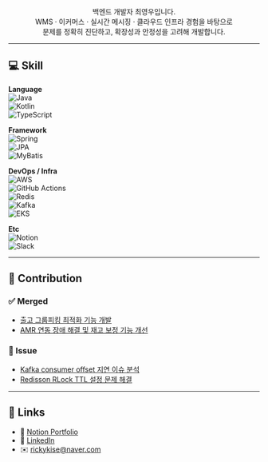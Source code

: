 <p align="center">
백엔드 개발자 최영우입니다.<br/>
WMS · 이커머스 · 실시간 메시징 · 클라우드 인프라 경험을 바탕으로<br/>
문제를 정확히 진단하고, 확장성과 안정성을 고려해 개발합니다.
</p>

---

## 💻 Skill

**Language**  
![Java](https://img.shields.io/badge/Java-007396?style=flat-square&logo=java&logoColor=white)  
![Kotlin](https://img.shields.io/badge/Kotlin-7F52FF?style=flat-square&logo=kotlin&logoColor=white)  
![TypeScript](https://img.shields.io/badge/TypeScript-3178C6?style=flat-square&logo=typescript&logoColor=white)  

**Framework**  
![Spring](https://img.shields.io/badge/Spring-6DB33F?style=flat-square&logo=spring&logoColor=white)  
![JPA](https://img.shields.io/badge/JPA-59666C?style=flat-square)  
![MyBatis](https://img.shields.io/badge/MyBatis-0052CC?style=flat-square)  

**DevOps / Infra**  
![AWS](https://img.shields.io/badge/AWS-232F3E?style=flat-square&logo=amazonaws&logoColor=white)  
![GitHub Actions](https://img.shields.io/badge/GitHub_Actions-2088FF?style=flat-square&logo=githubactions&logoColor=white)  
![Redis](https://img.shields.io/badge/Redis-DC382D?style=flat-square&logo=redis&logoColor=white)  
![Kafka](https://img.shields.io/badge/Kafka-231F20?style=flat-square&logo=apachekafka&logoColor=white)  
![EKS](https://img.shields.io/badge/EKS-0052CC?style=flat-square&logo=kubernetes&logoColor=white)

**Etc**  
![Notion](https://img.shields.io/badge/Notion-000000?style=flat-square&logo=notion&logoColor=white)  
![Slack](https://img.shields.io/badge/Slack-4A154B?style=flat-square&logo=slack&logoColor=white)

---

## 🌱 Contribution

### ✅ Merged

- [출고 그룹피킹 최적화 기능 개발](https://github.com/fassto/warehouse-system/pull/###)
- [AMR 연동 장애 해결 및 재고 보정 기능 개선](https://github.com/fassto/robot-integration/pull/###)

### 🐞 Issue

- [Kafka consumer offset 지연 이슈 분석](https://github.com/fassto/messaging/issues/###)
- [Redisson RLock TTL 설정 문제 해결](https://github.com/fassto/core-service/issues/###)

---

## 🔗 Links

- 📄 [Notion Portfolio](https://www.notion.so/Backend-Developer-Portfolio-13d8e0768eb2452a992f2f50168cea94)  
- 💼 [LinkedIn](https://linkedin.com/in/영우-최-36a174234)  
- ✉️ rickykise@naver.com
